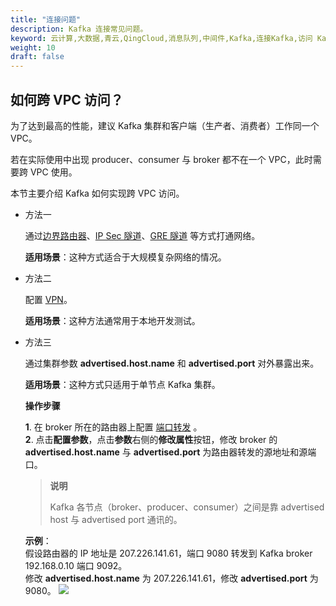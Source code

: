 ```yaml
---
title: "连接问题"
description: Kafka 连接常见问题。
keyword: 云计算,大数据,青云,QingCloud,消息队列,中间件,Kafka,连接Kafka,访问 Kafka,跨VPC访问
weight: 10
draft: false
---
```


## 如何跨 VPC 访问？

为了达到最高的性能，建议 Kafka 集群和客户端（生产者、消费者）工作同一个 VPC。

若在实际使用中出现 producer、consumer 与 broker 都不在一个 VPC，此时需要跨 VPC 使用。

本节主要介绍 Kafka 如何实现跨 VPC 访问。

- 方法一

   通过[边界路由器](/network/border_router/manual/border_user_guide/)、[IP Sec 隧道](/network/vpc/manual/tunnel/ipsec/)、[GRE 隧道](/network/vpc/manual/tunnel/gre/) 等方式打通网络。   

   **适用场景**：这种方式适合于大规模复杂网络的情况。

- 方法二

   配置 [VPN](/network/vpc/manual/vpn/)。   

   **适用场景**：这种方法通常用于本地开发测试。

- 方法三

   通过集群参数 **advertised.host.name** 和 **advertised.port** 对外暴露出来。  

   **适用场景**：这种方式只适用于单节点 Kafka 集群。

   **操作步骤**

   **1**. 在 broker 所在的路由器上配置 [端口转发](/network/vpc/faq/methods_of_port_forwarding/) 。   
   **2**. 点击**配置参数**，点击**参数**右侧的**修改属性**按钮，修改 broker 的 **advertised.host.name** 与 **advertised.port** 为路由器转发的源地址和源端口。     

   > **说明**
   > 
   > Kafka 各节点（broker、producer、consumer）之间是靠 advertised host 与 advertised port 通讯的。

   **示例**：   
   假设路由器的 IP 地址是 207.226.141.61，端口 9080 转发到 Kafka broker 192.168.0.10 端口 9092。   
   修改 **advertised.host.name** 为 207.226.141.61，修改 **advertised.port** 为 9080。
   ![](../../_images/modify_parameter.png)

